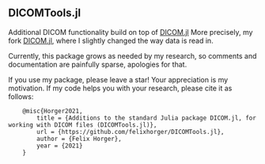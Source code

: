 DICOMTools.jl
-------------

Additional DICOM functionality build on top of [DICOM.jl](https://github.com/JuliaHealth/DICOM.jl)
More precisely, my fork [DICOM.jl](https://github.com/felixhorger/DICOM.jl), where I slightly changed the way data is read in.

Currently, this package grows as needed by my research, so comments and documentation are painfully sparse, apologies for that.

If you use my package, please leave a star! Your appreciation is my motivation.
If my code helps you with your research, please cite it as follows:
```
	@misc{Horger2021,
		title = {Additions to the standard Julia package DICOM.jl, for working with DICOM files (DICOMTools.jl)},
		url = {https://github.com/felixhorger/DICOMTools.jl},
		author = {Felix Horger},
		year = {2021}
	}
```

